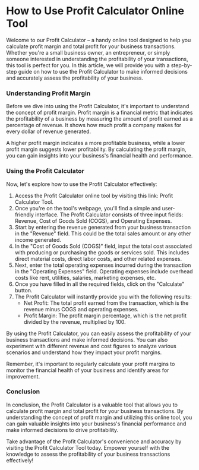 How to Use Profit Calculator Online Tool
========================================

Welcome to our Profit Calculator – a handy online tool designed to help you calculate profit margin and total profit for your business transactions. Whether you're a small business owner, an entrepreneur, or simply someone interested in understanding the profitability of your transactions, this tool is perfect for you. In this article, we will provide you with a step-by-step guide on how to use the Profit Calculator to make informed decisions and accurately assess the profitability of your business.

### Understanding Profit Margin

Before we dive into using the Profit Calculator, it's important to understand the concept of profit margin. Profit margin is a financial metric that indicates the profitability of a business by measuring the amount of profit earned as a percentage of revenue. It shows how much profit a company makes for every dollar of revenue generated.

A higher profit margin indicates a more profitable business, while a lower profit margin suggests lower profitability. By calculating the profit margin, you can gain insights into your business's financial health and performance.

### Using the Profit Calculator

Now, let's explore how to use the Profit Calculator effectively:

1. Access the Profit Calculator online tool by visiting this link: Profit Calculator Tool.
2. Once you're on the tool's webpage, you'll find a simple and user-friendly interface. The Profit Calculator consists of three input fields: Revenue, Cost of Goods Sold (COGS), and Operating Expenses.
3. Start by entering the revenue generated from your business transaction in the "Revenue" field. This could be the total sales amount or any other income generated.
4. In the "Cost of Goods Sold (COGS)" field, input the total cost associated with producing or purchasing the goods or services sold. This includes direct material costs, direct labor costs, and other related expenses.
5. Next, enter the total operating expenses incurred during the transaction in the "Operating Expenses" field. Operating expenses include overhead costs like rent, utilities, salaries, marketing expenses, etc.
6. Once you have filled in all the required fields, click on the "Calculate" button.
7. The Profit Calculator will instantly provide you with the following results: 
    - Net Profit: The total profit earned from the transaction, which is the revenue minus COGS and operating expenses.
    - Profit Margin: The profit margin percentage, which is the net profit divided by the revenue, multiplied by 100.

By using the Profit Calculator, you can easily assess the profitability of your business transactions and make informed decisions. You can also experiment with different revenue and cost figures to analyze various scenarios and understand how they impact your profit margins.

Remember, it's important to regularly calculate your profit margins to monitor the financial health of your business and identify areas for improvement.

### Conclusion

In conclusion, the Profit Calculator is a valuable tool that allows you to calculate profit margin and total profit for your business transactions. By understanding the concept of profit margin and utilizing this online tool, you can gain valuable insights into your business's financial performance and make informed decisions to drive profitability.

Take advantage of the Profit Calculator's convenience and accuracy by visiting the Profit Calculator Tool today. Empower yourself with the knowledge to assess the profitability of your business transactions effectively!